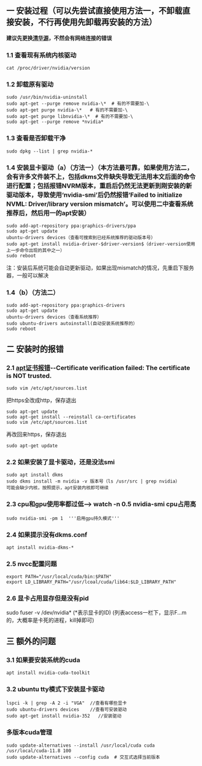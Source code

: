 ## 一 安装过程（可以先尝试直接使用方法一，不卸载直接安装，不行再使用先卸载再安装的方法）
**建议先更换[清华源](https://mirrors.tuna.tsinghua.edu.cn/help/ubuntu/)，不然会有网络连接的错误**
### 1.1 查看现有系统内核驱动
```
cat /proc/driver/nvidia/version
```

### 1.2 卸载原有驱动
```
sudo /usr/bin/nvidia-uninstall
sudo apt-get --purge remove nvidia-\*  # 有的不需要加-\
sudo apt-get purge nvidia-\*   # 有的不需要加-\
sudo apt-get purge libnvidia-\*  # 有的不需要加-\
sudo apt-get --purge remove *nvidia*
```

### 1.3 查看是否卸载干净
```
sudo dpkg --list | grep nvidia-*
```

### 1.4 安装显卡驱动（a）（方法一）（本方法最可靠，如果使用方法二，会有许多文件装不上，包括dkms文件缺失导致无法用本文后面的命令进行配置；包括报错NVRM版本，重启后仍然无法更新到刚安装的新驱动版本，导致使用‘nvidia-smi’后仍然报错‘Failed to initialize NVML: Driver/library version mismatch’。可以使用二中查看系统推荐后，然后用一的apt安装）
```
sudo add-apt-repository ppa:graphics-drivers/ppa
sudo apt-get update
ubuntu-drivers devices（查看可搜索到已经系统推荐的驱动版本号）
sudo apt-get install nvidia-driver-$driver-version$（driver-version使用上一步命令出现的其中之一）
sudo reboot
```

注：安装后系统可能会自动更新驱动，如果出现mismatch的情况，先重启下服务器，一般可以解决

### 1.4（b）（方法二）
```
sudo add-apt-repository ppa:graphics-drivers
sudo apt-get update
ubuntu-drivers devices（查看系统推荐）
sudo ubuntu-drivers autoinstall(自动安装系统推荐的）
sudo reboot
```

## 二 安装时的报错
### 2.1 [apt证书报错](https://blog.csdn.net/Chaowanq/article/details/121559709)--Certificate verification failed: The certificate is NOT trusted.
```
sudo vim /etc/apt/sources.list
```
把https全改成http，保存退出
```
sudo apt-get update
sudo apt-get install --reinstall ca-certificates
sudo vim /etc/apt/sources.list
```
再改回来https，保存退出
```
sudo apt-get update
```

### 2.2 如果安装了显卡驱动，还是没法smi
```
sudo apt install dkms
sudo dkms install -m nvidia -v 版本号（ls /usr/src | grep nvidia）
可能会缺少内核，按照提示，apt安装内核即可继续
```

### 2.3 cpu和gpu使用率都过低--> watch -n 0.5 nvidia-smi cpu占用高
```
sudo nvidia-smi -pm 1  '''启用gpu持久模式'''
```

### 2.4 如果提示没有dkms.conf
```
apt install nvidia-dkms-*
```

### 2.5 nvcc配置问题
```
export PATH="/usr/local/cuda/bin:$PATH"
export LD_LIBRARY_PATH="/usr/lcoal/cuda/lib64:$LD_LIBRARY_PATH"
```

### 2.6 显卡占用显存但是没有pid
sudo fuser -v /dev/nvidia* (\*表示显卡的ID)
(列表access一栏下，显示F...m的，大概率是卡死的进程，kill掉即可)


## 三 额外的问题
### 3.1 如果要安装系统的cuda
```
apt install nvidia-cuda-toolkit
```

### 3.2 ubuntu tty模式下安装显卡驱动
```
lspci -k | grep -A 2 -i "VGA"  //查看有哪些显卡
sudo ubuntu-drivers devices    //查看可安装驱动
sudo apt-get install nvidia-352   //安装驱动
```

### 多版本cuda管理
```
sudo update-alternatives --install /usr/local/cuda cuda /usr/local/cuda-11.8 100
sudo update-alternatives --config cuda  # 交互式选择当前版本
```

